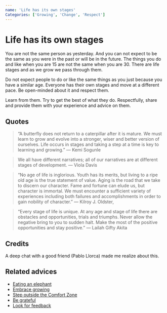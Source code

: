 ```yaml
---
name: 'Life has its own stages'
Categories: ['Growing', 'Change', 'Respect']
---
```

# Life has its own stages

You are not the same person as yesterday. And you can not expect to be the same as you were in the past or will be in the future. The things you do and like when you are 15 are not the same when you are 30. There are life stages and as we grow we pass through them.

Do not expect people to do or like the same things as you just because you have a similar age. Everyone has their own stages and move at a different pace. Be open-minded about it and respect them.

Learn from them. Try to get the best of what they do. Respectfully, share and provide them with your experience and advice on them.

## Quotes

> “A butterfly does not return to a caterpillar after it is mature. We must learn to grow and evolve into a stronger, wiser and better version of ourselves. Life occurs in stages and taking a step at a time is key to learning and growing.” ― Kemi Sogunle

> We all have different narratives; all of our narratives are at different stages of development. ― Viola Davis

> “No age of life is inglorious. Youth has its merits, but living to a ripe old age is the true statement of value. Aging is the road that we take to discern our character. Fame and fortune can elude us, but character is immortal. We must encounter a sufficient variety of experiences including both failures and accomplishments in order to gain nobility of character.” ― Kilroy J. Oldster,

> “Every stage of life is unique. At any age and stage of life there are obstacles and opportunities, trials and triumphs. Never allow the negative bring to you to sudden halt. Make the most of the positive opportunities and stay positive.” ― Lailah Gifty Akita

## Credits

A deep chat with a good friend (Pablo Llorca) made me realize about this.

## Related advices

- [Eating an elephant](../Eating%20an%20elephant/index.md)
- [Embrace growing](../Embrace%20growing/index.md)
- [Step outside the Comfort Zone](../Step%20outside%20the%20Comfort%20Zone/index.md)
- [Be grateful](../Be%20grateful/index.md)
- [Look for feedback](../Look%20for%20feedback/index.md)